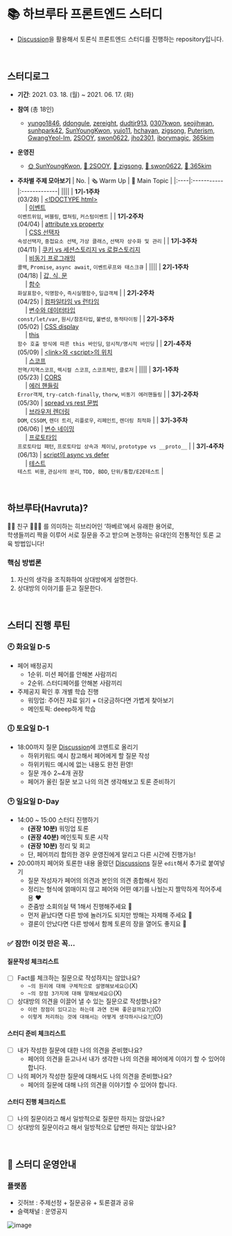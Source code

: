 # 📚 하브루타 프론트엔드 스터디
- [Discussion](https://github.com/woowacourse-fe-study/havruta-frontend/discussions)을 활용해서 토론식 프론트엔드 스터디를 진행하는 repository입니다.

<br />

## 스터디로그
- __기간__: 2021. 03. 18. (월) ~ 2021. 06. 17. (화)
- __참여__ (총 18인)
  - [yungo1846](https://github.com/yungo1846), [ddongule](https://github.com/ddongule), [zereight](https://github.com/zereight), [dudtjr913](https://github.com/dudtjr913), [0307kwon](https://github.com/0307kwon), [seojihwan](https://github.com/seojihwan),<br> [sunhpark42](https://github.com/sunhpark42), [SunYoungKwon](https://github.com/SunYoungKwon), [yujo11](https://github.com/yujo11), [hchayan](https://github.com/hchayan), [zigsong](https://github.com/zigsong), 
[Puterism](https://github.com/Puterism),<br> [GwangYeol-Im](https://github.com/GwangYeol-Im), [2SOOY](https://github.com/2SOOY), [swon0622](https://github.com/swon0622), [jho2301](https://github.com/jho2301), [iborymagic](https://github.com/iborymagic), [365kim](https://github.com/365kim)
 - __운영진__
   - [🌞 SunYoungKwon](https://github.com/SunYoungKwon), [🥖 2SOOY](https://github.com/2SOOY), [👾 zigsong](https://github.com/zigsong), [👔 swon0622](https://github.com/swon0622), [🤖 365kim](https://github.com/365kim)
  
- __주차별 주제 모아보기__
  | No. | 🗞 Warm Up | 💬 Main Topic |
  |:----|:-----------|:-------------|
  ||||
  | __1기-1주차__<br>(03/28) | [\<!DOCTYPE html\>](https://github.com/woowacourse-fe-study/havruta-frontend/issues/2)<br>　 | [이벤트](https://github.com/woowacourse-fe-study/havruta-frontend/issues/1)<br>`이벤트위임`, `버블링`, `캡쳐링`, `커스텀이벤트` |
  | __1기-2주차__<br>(04/04) | [attribute vs property](https://github.com/woowacourse-fe-study/havruta-frontend/discussions/4)<br>　 | [CSS 선택자](https://github.com/woowacourse-fe-study/havruta-frontend/discussions/6)<br>`속성선택자`, `중첩요소 선택`, `가상 클래스`, `선택자 상수화 및 관리` |
  | __1기-3주차__<br>(04/11) | [쿠키 vs 세션스토리지 vs 로컬스토리지](https://github.com/woowacourse-fe-study/havruta-frontend/discussions/7)<br>　 | [비동기 프로그래밍](https://github.com/woowacourse-fe-study/havruta-frontend/discussions/8)<br>`콜백`, `Promise`, `async await`, `이벤트루프와 태스크큐`  |
  ||||
  | __2기-1주차__<br>(04/18) | [값, 식, 문](https://github.com/woowacourse-fe-study/havruta-frontend/discussions/10)<br>　 | [함수](https://github.com/woowacourse-fe-study/havruta-frontend/discussions/11)<br>`화살표함수`, `익명함수`, `즉시실행함수`, `일급객체`  |
  | __2기-2주차__<br>(04/25) | [컴파일타임 vs 런타임](https://github.com/woowacourse-fe-study/havruta-frontend/discussions/12)<br>　 | [변수와 데이터타입](https://github.com/woowacourse-fe-study/havruta-frontend/discussions/14)<br>`const/let/var`, `원시/참조타입`, `불변성`, `동적타이핑`  |
  | __2기-3주차__<br>(05/02) | [CSS display](https://github.com/woowacourse-fe-study/havruta-frontend/discussions/16)<br>　 | [this](https://github.com/woowacourse-fe-study/havruta-frontend/discussions/17)<br>`함수 호출 방식에 따른 this 바인딩`, `암시적/명시적 바인딩` |
  | __2기-4주차__<br>(05/09) | [\<link\>와 \<script\>의 위치](https://github.com/woowacourse-fe-study/havruta-frontend/discussions/18)<br>　 | [스코프](https://github.com/woowacourse-fe-study/havruta-frontend/discussions/20)<br>`전역/지역스코프`, `렉시컬 스코프`, `스코프체인`, `클로저`  |
  ||||
  | __3기-1주차__<br>(05/23) | [CORS](https://github.com/woowacourse-fe-study/havruta-frontend/discussions/21)<br>　 | [에러 핸들링](https://github.com/woowacourse-fe-study/havruta-frontend/discussions/23)<br>`Error객체`, `try-catch-finally`, `thorw`, `비동기 에러핸들링`  |
  | __3기-2주차__<br>(05/30) | [spread vs rest 문법](https://github.com/woowacourse-fe-study/havruta-frontend/discussions/21)<br>　 | [브라우저 렌더링](https://github.com/woowacourse-fe-study/havruta-frontend/discussions/25)<br>`DOM`, `CSSOM`, `렌더 트리`, `리플로우`, `리페인트`, `렌더링 최적화` |
  | __3기-3주차__<br>(06/06) | [변수 네이밍](https://github.com/woowacourse-fe-study/havruta-frontend/discussions/21)<br>　 | [프로토타입](https://github.com/woowacourse-fe-study/havruta-frontend/discussions/28)<br>`프로토타입 패턴`, `프로토타입 상속과 체이닝`, `prototype vs __proto__`  |
  | __3기-4주차__<br>(06/13) | [script의 async vs defer](https://github.com/woowacourse-fe-study/havruta-frontend/discussions/30)<br>　 | [테스트](https://github.com/woowacourse-fe-study/havruta-frontend/discussions/29)<br>`테스트 비용`, `관심사의 분리`, `TDD, BDD`, `단위/통합/E2E테스트`  |

<br>

## 하브루타(Havruta)?
🙋🏻 친구 🙋🏻‍♀️ 를 의미하는 히브리어인 ‘하베르’에서 유래한 용어로, <br />
학생들끼리 짝을 이루어 서로 질문을 주고 받으며 논쟁하는 유대인의 전통적인 토론 교육 방법입니다!

### 핵심 방법론
1. 자신의 생각을 조직화하여 상대방에게 설명한다.
2. 상대방의 이야기를 듣고 질문한다.

<br>

## 스터디 진행 루틴

### 🕙 화요일 D-5
- 페어 배정공지
  - 1순위. 미션 페어를 안해본 사람끼리
  - 2순위. 스터디페어를 안해본 사람끼리
- 주제공지 확인 후 개별 학습 진행
  - 워밍업: 주어진 자료 읽기 + 더궁금하다면 가볍게 찾아보기
  - 메인토픽: deeep하게 학습

### 🕕 토요일 D-1
- 18:00까지 질문 [Discussion](https://github.com/woowacourse-fe-study/havruta-frontend/discussions)에 코멘트로 올리기
  - 하위키워드 예시 참고해서 페어에게 할 질문 작성
  - 하위키워드 예시에 없는 내용도 완전 환영!
  - 질문 개수 2~4개 권장
  - 페어가 올린 질문 보고 나의 의견 생각해보고 토론 준비하기

### 🕑 일요일 D-Day
- 14:00 ~ 15:00 스터디 진행하기
  - __(권장 10분)__ 워밍업 토론
  - __(권장 40분)__ 메인토픽 토론 시작
  - __(권장 10분)__ 정리 및 회고
  - 단, 페어끼리 합의한 경우 운영진에게 알리고 다른 시간에 진행가능!
- 20:00까지 페어와 토론한 내용 올렸던 [Discussions](https://github.com/woowacourse-fe-study/havruta-frontend/discussions) 질문 `edit`해서 추가로 붙여넣기
  - 질문 작성자가 페어의 의견과 본인의 의견 종합해서 정리
  - 정리는 형식에 얽매이지 않고 페어와 어떤 얘기를 나눴는지 짤막하게 적어주세용 ❤️
  - 준줌방 소회의실 택 1해서 진행해주세요 💛
  - 먼저 끝났다면 다른 방에 놀러가도 되지만 방해는 자제해 주세요 💙		
  - 결론이 안났다면 다른 방에서 함께 토론의 장을 열어도 좋지요 💜

### ✅ 잠깐! 이것 만은 꼭…

#### 질문작성 체크리스트
  - [ ] Fact를 체크하는 질문으로 작성하지는 않았나요?
    - `~의 원리에 대해 구체적으로 설명해보세요😑`(X)
    - `~의 장점 3가지에 대해 말해보세요😑`(X)
  - [ ] 상대방의 의견을 이끌어 낼 수 있는 질문으로 작성했나요?
    - `이런 장점이 있다고는 하는데 과연 진짜 좋은걸까요?🤔`(O)
    - `이렇게 처리하는 것에 대해서는 어떻게 생각하시나요?🤔`(O)

#### 스터디 준비 체크리스트
  - [ ] 내가 작성한 질문에 대한 나의 의견을 준비했나요?
    - 페어의 의견을 듣고나서 내가 생각한 나의 의견을 페어에게 이야기 할 수 있어야 합니다.
  - [ ] 나의 페어가 작성한 질문에 대해서도 나의 의견을 준비했나요?
    - 페어의 질문에 대해 나의 의견을 이야기할 수 있어야 합니다.

#### 스터디 진행 체크리스트
  - [ ] 나의 질문이라고 해서 일방적으로 질문만 하지는 않았나요?
  - [ ] 상대방의 질문이라고 해서 일방적으로 답변만 하지는 않았나요?
<br>

## 📌 스터디 운영안내

### 플랫폼
- 깃허브 : 주제선정 + 질문공유 + 토론결과 공유
- 슬랙채널 : 운영공지

![image](https://user-images.githubusercontent.com/60066472/112003186-04e46700-8b64-11eb-9f1b-a953ff1a1eef.png)
